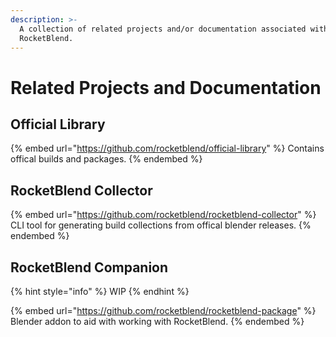 ```yaml
---
description: >-
  A collection of related projects and/or documentation associated with
  RocketBlend.
---
```


# Related Projects and Documentation

## Official Library

{% embed url="https://github.com/rocketblend/official-library" %}
Contains offical builds and packages.
{% endembed %}

## RocketBlend Collector

{% embed url="https://github.com/rocketblend/rocketblend-collector" %}
CLI tool for generating build collections from offical blender releases.
{% endembed %}

## RocketBlend Companion

{% hint style="info" %}
WIP
{% endhint %}

{% embed url="https://github.com/rocketblend/rocketblend-package" %}
Blender addon to aid with working with RocketBlend.
{% endembed %}
